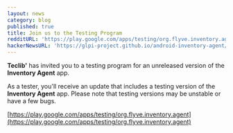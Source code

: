 ```yaml
---
layout: news
category: blog
published: true
title: Join us to the Testing Program
redditURL: 'https://play.google.com/apps/testing/org.flyve.inventory.agent'
hackerNewsURL: 'https://glpi-project.github.io/android-inventory-agent/blog/2017/10/19/join-us-to-the-testing-program.html'
---
```

**Teclib'** has invited you to a testing program for an unreleased version of the **Inventory Agent** app.

As a tester, you'll receive an update that includes a testing version of the **Inventory Agent** app. Please note that testing versions may be unstable or have a few bugs.

[https://play.google.com/apps/testing/org.flyve.inventory.agent](https://play.google.com/apps/testing/org.flyve.inventory.agent)

